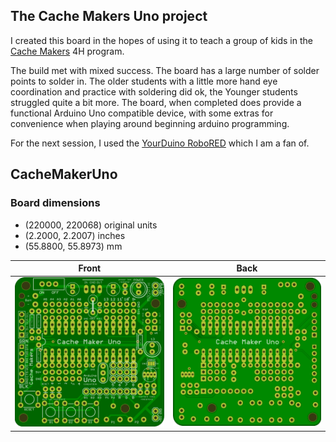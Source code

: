 ## The Cache Makers Uno project

I created this board in the hopes of using it to teach a group of kids in the [Cache Makers](cachemakers.org) 4H program. 

The build met with mixed success. The board has a large number of solder points to solder in. The older students with a little more hand eye coordination and practice with soldering did ok, the Younger students struggled quite a bit more. 
The board, when completed does provide a functional Arduino Uno compatible device, with some extras for convenience when playing around beginning arduino programming. 

For the next session, I used the [YourDuino RoboRED](http://yourduino.com/sunshop2/index.php?l=product_detail&p=429) which I am a fan of. 
## CacheMakerUno 


### Board dimensions

* (220000, 220068) original units
* (2.2000, 2.2007) inches
* (55.8800, 55.8973) mm



| Front | Back |
| --- | --- |
| ![Front](CacheMakerUno.png) | ![Back](CacheMakerUno_back.png) |


